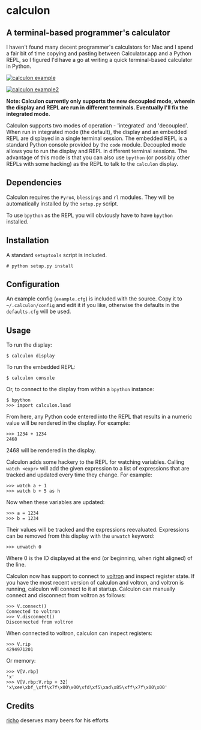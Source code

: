 calculon
========

A terminal-based programmer's calculator
----------------------------------------

I haven't found many decent programmer's calculators for Mac and I spend a fair bit of time copying and pasting between Calculator.app and a Python REPL, so I figured I'd have a go at writing a quick terminal-based calculator in Python.

[![calculon example](http://i.imgur.com/F5BJYAu.png)](#example)

[![calculon example2](http://i.imgur.com/aqb6a1u.png)](#example2)

**Note: Calculon currently only supports the new decoupled mode, wherein the display and REPL are run in different terminals. Eventually I'll fix the integrated mode.**

Calculon supports two modes of operation - 'integrated' and 'decoupled'. When run in integrated mode (the default), the display and an embedded REPL are displayed in a single terminal session. The embedded REPL is a standard Python console provided by the `code` module. Decoupled mode allows you to run the display and REPL in different terminal sessions. The advantage of this mode is that you can also use `bpython` (or possibly other REPLs with some hacking) as the REPL to talk to the `calculon` display.

Dependencies
------------

Calculon requires the `Pyro4`, `blessings` and `rl` modules. They will be automatically installed by the `setup.py` script.

To use `bpython` as the REPL you will obviously have to have `bpython` installed.

Installation
------------

A standard `setuptools` script is included.

    # python setup.py install


Configuration
-------------

An example config (`example.cfg`) is included with the source. Copy it to `~/.calculon/config` and edit it if you like, otherwise the defaults in the `defaults.cfg` will be used.

Usage
-----

To run the display:

	$ calculon display

To run the embedded REPL:

	$ calculon console

Or, to connect to the display from within a `bpython` instance:

	$ bpython
	>>> import calculon.load

From here, any Python code entered into the REPL that results in a numeric value will be rendered in the display. For example:

	>>> 1234 + 1234
	2468

2468 will be rendered in the display.

Calculon adds some hackery to the REPL for watching variables. Calling `watch <expr>` will add the given expression to a list of expressions that are tracked and updated every time they change. For example:

	>>> watch a + 1
	>>> watch b + 5 as h

Now when these variables are updated:

	>>> a = 1234
	>>> b = 1234

Their values will be tracked and the expressions reevaluated. Expressions can be removed from this display with the `unwatch` keyword:

	>>> unwatch 0

Where 0 is the ID displayed at the end (or beginning, when right aligned) of the line.

Calculon now has support to connect to [voltron](https://github.com/snarez/voltron) and inspect register state. If you have the most recent version of calculon and voltron, and voltron is running, calculon will connect to it at startup. Calculon can manually connect and disconnect from voltron as follows:

	>>> V.connect()
	Connected to voltron
	>>> V.disconnect()
	Disconnected from voltron

When connected to voltron, calculon can inspect registers:

	>>> V.rip
	4294971201

Or memory:

    >>> V[V.rbp]
    'x'
    >>> V[V.rbp:V.rbp + 32]
    'x\xee\xbf_\xff\x7f\x00\x00\xfd\xf5\xad\x85\xff\x7f\x00\x00'


Credits
-------
[richo](https://github.com/richo) deserves many beers for his efforts